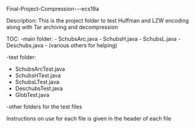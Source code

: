 Final-Project-Compression---ecs19a

Description: This is the project folder to test Huffman and LZW encoding along with Tar archiving and decompression

TOC:
  -main folder:
    - SchubsArc.java
    - SchubsH.java
    - SchubsL.java
    - Deschubs.java
    - (various others for helping)
    
-test folder:
  - SchubsArcTest.java
  - SchubsHTest.java
  - SchubsLTest.java
  - DeschubsTest.java
  - GlobTest.java

-other folders for the test files

Instructions on use for each file is given in the header of each file
